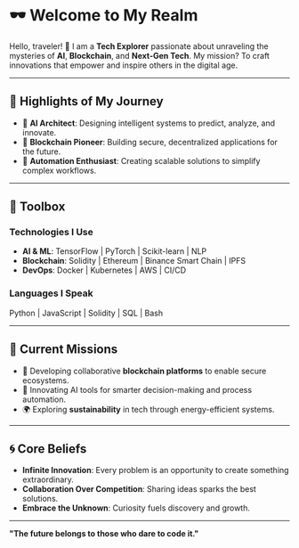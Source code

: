 # 🕶️ Welcome to My Realm  

Hello, traveler! 🌌 I am a **Tech Explorer** passionate about unraveling the mysteries of **AI**, **Blockchain**, and **Next-Gen Tech**. My mission? To craft innovations that empower and inspire others in the digital age.  

---

## 🌟 Highlights of My Journey  

- 🔬 **AI Architect**: Designing intelligent systems to predict, analyze, and innovate.  
- 💎 **Blockchain Pioneer**: Building secure, decentralized applications for the future.  
- 🤖 **Automation Enthusiast**: Creating scalable solutions to simplify complex workflows.  

---

## 🔧 Toolbox  

### **Technologies I Use**  
- **AI & ML**: TensorFlow | PyTorch | Scikit-learn | NLP  
- **Blockchain**: Solidity | Ethereum | Binance Smart Chain | IPFS  
- **DevOps**: Docker | Kubernetes | AWS | CI/CD  

### **Languages I Speak**  
Python | JavaScript | Solidity | SQL | Bash  

---

## 🚀 Current Missions  

- 🤝 Developing collaborative **blockchain platforms** to enable secure ecosystems.  
- 🧠 Innovating AI tools for smarter decision-making and process automation.  
- 🌍 Exploring **sustainability** in tech through energy-efficient systems.  

---

## 🌀 Core Beliefs  

- **Infinite Innovation**: Every problem is an opportunity to create something extraordinary.  
- **Collaboration Over Competition**: Sharing ideas sparks the best solutions.  
- **Embrace the Unknown**: Curiosity fuels discovery and growth.  

---

**"The future belongs to those who dare to code it."**  
